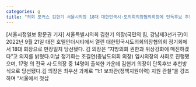 ```yaml
---
categories: g
title: "의회 포커스 김현기 서울시의장 18대 대한민국시·도의회의장협의회장에 단독후보 추천으로 당선"
---
```

[서울시정일보 황문권 기자] 서울특별시의회 김현기 의장(국민의 힘, 강남제3선거구)이 2022년 9월 21일 대전 호텔인더시티에서 열린 대한민국시도의회의장협의회 정기회에서 18대 회장으로 만장일치 당선됐다. 김 의장은 “지방의회 권한과 위상강화에 매진하겠다”고 의지를 밝혔다.이날 정기회는 조길연(충남도의회 의장) 임시의장의 사회로 진행됐으며, 17명 의 전국 시·도의장 중 14명이 출석한 가운데 김현기 의장이 단독후보 추천방식으로 당선됐다.김 의장은 최우선 과제로 “1:1 보좌관(정책지원이력) 지원 관철”을 강조하며 “서울에서 첫삽